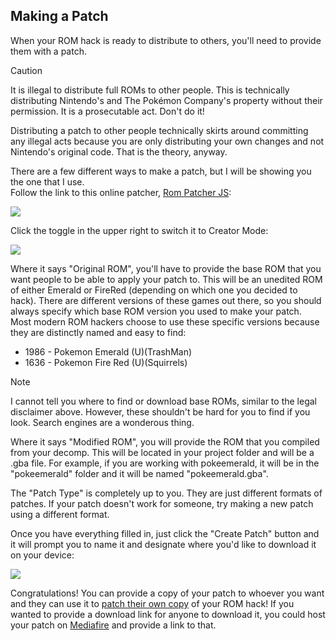 ## Making a Patch
When your ROM hack is ready to distribute to others, you'll need to provide them with a patch.

> [!CAUTION]
> It is illegal to distribute full ROMs to other people. This is technically distributing Nintendo's and The Pokémon Company's property without their permission. It is a prosecutable act. Don't do it!

Distributing a patch to other people technically skirts around committing any illegal acts because you are only distributing your own changes and not Nintendo's original code. That is the theory, anyway.

There are a few different ways to make a patch, but I will be showing you the one that I use.  
Follow the link to this online patcher, [Rom Patcher JS](https://www.marcrobledo.com/RomPatcher.js/):

![](https://github.com/Bivurnum/decomps-resources/blob/main/assets/images/rom_patcher_normal.png)

Click the toggle in the upper right to switch it to Creator Mode:

![](https://github.com/Bivurnum/decomps-resources/blob/main/assets/images/rom_patcher_creator.png)

Where it says "Original ROM", you'll have to provide the base ROM that you want people to be able to apply your patch to. This will be an unedited ROM of either Emerald or FireRed (depending on which one you decided to hack). There are different versions of these games out there, so you should always specify which base ROM version you used to make your patch.  
Most modern ROM hackers choose to use these specific versions because they are distinctly named and easy to find:
* 1986 - Pokemon Emerald (U)(TrashMan)
* 1636 - Pokemon Fire Red (U)(Squirrels)

> [!NOTE]
> I cannot tell you where to find or download base ROMs, similar to the legal disclaimer above. However, these shouldn't be hard for you to find if you look. Search engines are a wonderous thing.

Where it says "Modified ROM", you will provide the ROM that you compiled from your decomp. This will be located in your project folder and will be a .gba file. For example, if you are working with pokeemerald, it will be in the "pokeemerald" folder and it will be named "pokeemerald.gba".

The "Patch Type" is completely up to you. They are just different formats of patches. If your patch doesn't work for someone, try making a new patch using a different format.

Once you have everything filled in, just click the "Create Patch" button and it will prompt you to name it and designate where you'd like to download it on your device:

![](https://github.com/Bivurnum/decomps-resources/blob/main/assets/images/rom_patcher_creator_filled.png)

Congratulations! You can provide a copy of your patch to whoever you want and they can use it to [patch their own copy](https://github.com/Bivurnum/decomps-resources/wiki/Applying-a-Patch) of your ROM hack! If you wanted to provide a download link for anyone to download it, you could host your patch on [Mediafire](https://www.mediafire.com/) and provide a link to that.
